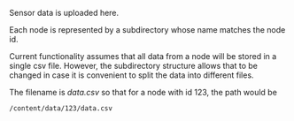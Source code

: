 Sensor data is uploaded here.

Each node is represented by a subdirectory whose name matches the node id.

Current functionality assumes that all data from a node will be stored in a
single csv file. However, the subdirectory structure allows that to be changed
in case it is convenient to split the data into different files.

The filename is *data.csv* so that for a node with id 123, the path would be

`/content/data/123/data.csv`

